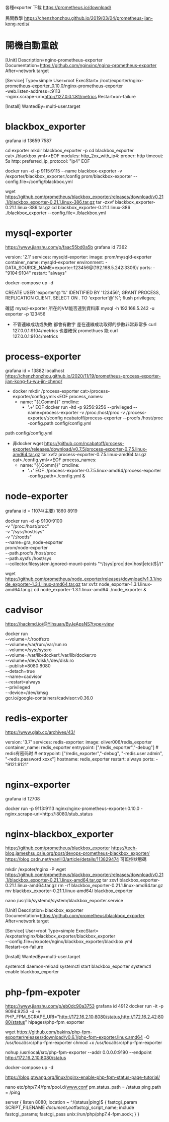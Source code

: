 各種exporter 下載
https://prometheus.io/download/

民間教學
https://chenzhonzhou.github.io/2019/03/04/prometheus-jian-kong-redis/

# 開機自動重啟
[Unit]
Description=nginx-prometheus-exporter
Documentation=https://github.com/nginxinc/nginx-prometheus-exporter
After=network.target

[Service]
Type=simple
User=root
ExecStart= /root/exporter/nginx-prometheus-exporter_0.10.0/nginx-prometheus-exporter \
-web.listen-address=:9113 \
-nginx.scrape-uri=http://127.0.0.1:81/metrics
Restart=on-failure

[Install]
WantedBy=multi-user.target

# blackbox_exporter
grafana id 13659 7587

cd exporter
mkdir blackbox_exporter -p
cd blackbox_exporter
cat>./blackbox.yml<<EOF
modules:
  http_2xx_with_ip4:
    prober: http
    timeout: 5s
    http:
      preferred_ip_protocol: "ip4"
EOF

docker run -d -p 9115:9115 --name blackbox-exporter -v /exporter/blackbox_exporter:/config prom/blackbox-exporter --config.file=/config/blackbox.yml

wget https://github.com/prometheus/blackbox_exporter/releases/download/v0.21.1/blackbox_exporter-0.21.1.linux-386.tar.gz
tar -zxvf blackbox_exporter-0.21.1.linux-386.tar.gz
cd blackbox_exporter-0.21.1.linux-386
./blackbox_exporter --config.file=./blackbox.yml

# mysql-exporter
https://www.jianshu.com/p/faac55bd0a5b
grafana id 7362

version: '2.1'
services:
   mysqld-exporter:
    image: prom/mysqld-exporter
    container_name: mysqld-exporter
    environment:
      - DATA_SOURCE_NAME=exporter:123456@(192.168.5.242:3306)/
    ports:
    -  "9104:9104"
    restart: "always"
    
docker-compose up -d

CREATE USER 'exporter'@'%' IDENTIFIED BY '123456';
GRANT PROCESS, REPLICATION CLIENT, SELECT ON *.* TO 'exporter'@'%';
flush privileges;

確認 mysql-exporter 所在的VM能否連到資料庫
mysql -h 192.168.5.242 -u exporter -p 123456

* 不管連線成功或失敗 都會有數字 差在連線成功取得的參數非常非常多
curl 127.0.0.1:9104/metrics
也要確保 promethues 能 curl 127.0.0.1:9104/metrics

# process-exporter
grafana id = 13882
localhost
https://chenzhonzhou.github.io/2020/11/19/prometheus-process-exporter-jian-kong-fu-wu-jin-cheng/

* docker
mkdir /process-exporter
cat>/process-exporter/config.yml<<EOF
process_names:
  - name: "{{.Comm}}"
    cmdline:
    - '.+'
EOF
docker run -itd -p 9256:9256 --privileged --name=process-exporter -v /proc:/host/proc -v /process-exporter/:/config ncabatoff/process-exporter --procfs /host/proc -config.path config/config.yml

path config/config.yml

* 非docker
wget https://github.com/ncabatoff/process-exporter/releases/download/v0.7.5/process-exporter-0.7.5.linux-amd64.tar.gz
tar xvfz process-exporter-0.7.5.linux-amd64.tar.gz
cat>./config.yml<<EOF
process_names:
  - name: "{{.Comm}}"
    cmdline:
    - '.+'
EOF
./process-exporter-0.7.5.linux-amd64/process-exporter -config.path=./config.yml &


# node-exporter
grafana id = 11074(主要) 1860 8919

docker run -d -p 9100:9100 \
-v "/proc:/host/proc" \
-v "/sys:/host/sys" \
-v "/:/rootfs" \
--name=gra_node-exporter \
prom/node-exporter \
--path.procfs /host/proc \
--path.sysfs /host/sys \
--collector.filesystem.ignored-mount-points "^/(sys|proc|dev|host|etc)($|/)"

wget https://github.com/prometheus/node_exporter/releases/download/v1.3.1/node_exporter-1.3.1.linux-amd64.tar.gz
tar xvfz node_exporter-1.3.1.linux-amd64.tar.gz
cd node_exporter-1.3.1.linux-amd64
./node_exporter &

# cadvisor
https://hackmd.io/@Yihsuan/ByJeApsNS?type=view

docker run \
  --volume=/:/rootfs:ro \
  --volume=/var/run:/var/run:ro \
  --volume=/sys:/sys:ro \
  --volume=/var/lib/docker/:/var/lib/docker:ro \
  --volume=/dev/disk/:/dev/disk:ro \
  --publish=8080:8080 \
  --detach=true \
  --name=cadvisor \
  --restart=always \
  --privileged \
  --device=/dev/kmsg \
  gcr.io/google-containers/cadvisor:v0.36.0

# redis-exporter
https://www.glab.cc/archives/43/

version: '3.7'
services:
  redis-exporter:
    image: oliver006/redis_exporter
    container_name: redis_exporter
    entrypoint: ["/redis_exporter","-debug"]
    # redis有密码时
    # entrypoint: ["/redis_exporter","-debug", "-redis.user admin", "-redis.password xxxx"]
    hostname: redis_exporter
    restart: always
    ports:
        - "9121:9121"

# nginx-exporter
grafana id 12708

docker run -p 9113:9113 nginx/nginx-prometheus-exporter:0.10.0 -nginx.scrape-uri=http://<nginx>:8080/stub_status

# nginx-blackbox_exporter
https://github.com/prometheus/blackbox_exporter
https://tech-blog.jameshsu.csie.org/post/devops-prometheus-blackbox_exporter/
https://blog.csdn.net/ryanlll3/article/details/113829474
可監控狀態碼


mkdir /expoter/nginx -P
wget https://github.com/prometheus/blackbox_exporter/releases/download/v0.21.1/blackbox_exporter-0.21.1.linux-amd64.tar.gz
tar zxvf blackbox_exporter-0.21.1.linux-amd64.tar.gz
rm -rf blackbox_exporter-0.21.1.linux-amd64.tar.gz
mv blackbox_exporter-0.21.1.linux-amd64/ blackbox_exporter

nano /usr/lib/systemd/system/blackbox_exporter.service

[Unit]
Description=blackbox_exporter
Documentation=https://github.com/prometheus/blackbox_exporter
After=network.target

[Service]
User=root
Type=simple
ExecStart= /expoter/nginx/blackbox_exporter/blackbox_exporter \
--config.file=/expoter/nginx/blackbox_exporter/blackbox.yml \
Restart=on-failure

[Install]
WantedBy=multi-user.target

systemctl daemon-reload
systemctl start blackbox_exporter
systemctl enable blackbox_exporter

# php-fpm-expoter
https://www.jianshu.com/p/eb0dc90a3753
grafana id 4912
docker run -it -p 9094:9253 -d -e PHP_FPM_SCRAPE_URI="http://172.16.2.10:8080/status,http://172.16.2.42:8080/status" hipages/php-fpm_exporter

wget https://github.com/bakins/php-fpm-exporter/releases/download/v0.6.1/php-fpm-exporter.linux.amd64 -O /usr/local/src/php-fpm-exporter
chmod +x  /usr/local/src/php-fpm-exporter

nohup /usr/local/src/php-fpm-exporter --addr 0.0.0.0:9190 --endpoint http://172.16.2.10:8080/status

docker-compose up -d

https://blog.gtwang.org/linux/nginx-enable-php-fpm-status-page-tutorial/

nano etc/php/7.4/fpm/pool.d/www.conf
pm.status_path = /status
ping.path = /ping

server {
    listen 8080;
    location ~ ^/(status|ping)$ {
        fastcgi_param SCRIPT_FILENAME $document_root$fastcgi_script_name;
        include fastcgi_params;
        fastcgi_pass unix:/run/php/php7.4-fpm.sock;
    }
}